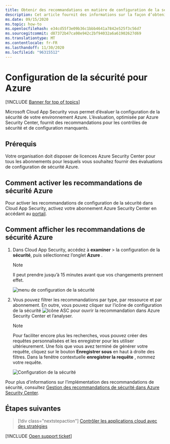```yaml
---
title: Obtenir des recommandations en matière de configuration de la sécurité pour Azure
description: Cet article fournit des informations sur la façon d’obtenir des recommandations en matière de configuration de la sécurité dans Cloud App Security en s’intégrant à Azure Security Center.
ms.date: 09/15/2020
ms.topic: how-to
ms.openlocfilehash: e34cd55f3e09b36c1bbb4641a7842e525f3c56d7
ms.sourcegitcommit: d87372b47ca98e942c2bf94032a6a61902627d69
ms.translationtype: MT
ms.contentlocale: fr-FR
ms.lasthandoff: 11/30/2020
ms.locfileid: "96315512"
---
```

# <a name="security-configuration-for-azure"></a>Configuration de la sécurité pour Azure

[!INCLUDE [Banner for top of topics](includes/banner.md)]

Microsoft Cloud App Security vous permet d’évaluer la configuration de la sécurité de votre environnement Azure. L’évaluation, optimisée par Azure Security Center, fournit des recommandations pour les contrôles de sécurité et de configuration manquants.

## <a name="prerequisites"></a>Prérequis

Votre organisation doit disposer de licences Azure Security Center pour tous les abonnements pour lesquels vous souhaitez fournir des évaluations de configuration de sécurité Azure.

## <a name="how-to-enable-azure-security-recommendations"></a>Comment activer les recommandations de sécurité Azure

Pour activer les recommandations de configuration de la sécurité dans Cloud App Security, activez votre abonnement Azure Security Center en accédant au <a href="https://ms.portal.azure.com/#blade/Microsoft_Azure_Security/SecurityMenuBlade/0" target="_blank">portail</a>.

## <a name="how-to-view-azure-security-recommendations"></a>Comment afficher les recommandations de sécurité Azure

1. Dans Cloud App Security, accédez à **examiner**  >  la configuration de la **sécurité**, puis sélectionnez l’onglet **Azure** .

    > [!NOTE]
    > Il peut prendre jusqu’à 15 minutes avant que vos changements prennent effet.

    ![menu de configuration de la sécurité](media/security-configuration-menu.png)

1. Vous pouvez filtrer les recommandations par type, par ressource et par abonnement. En outre, vous pouvez cliquer sur l’icône de configuration de la sécurité ![Icône ASC](media/asc-icon.png) pour ouvrir la recommandation dans Azure Security Center et l’analyser.

    > [!NOTE]
    > Pour faciliter encore plus les recherches, vous pouvez créer des requêtes personnalisées et les enregistrer pour les utiliser ultérieurement. Une fois que vous avez terminé de générer votre requête, cliquez sur le bouton **Enregistrer sous** en haut à droite des filtres.  Dans la fenêtre contextuelle **enregistrer la requête** , nommez votre requête.

    ![Configuration de la sécurité](media/security-configuration-azure.png)

Pour plus d’informations sur l’implémentation des recommandations de sécurité, consultez [Gestion des recommandations de sécurité dans Azure Security Center](/azure/security-center/security-center-recommendations).

## <a name="next-steps"></a>Étapes suivantes

> [!div class="nextstepaction"]
> [Contrôler les applications cloud avec des stratégies](control-cloud-apps-with-policies.md)

[!INCLUDE [Open support ticket](includes/support.md)]
